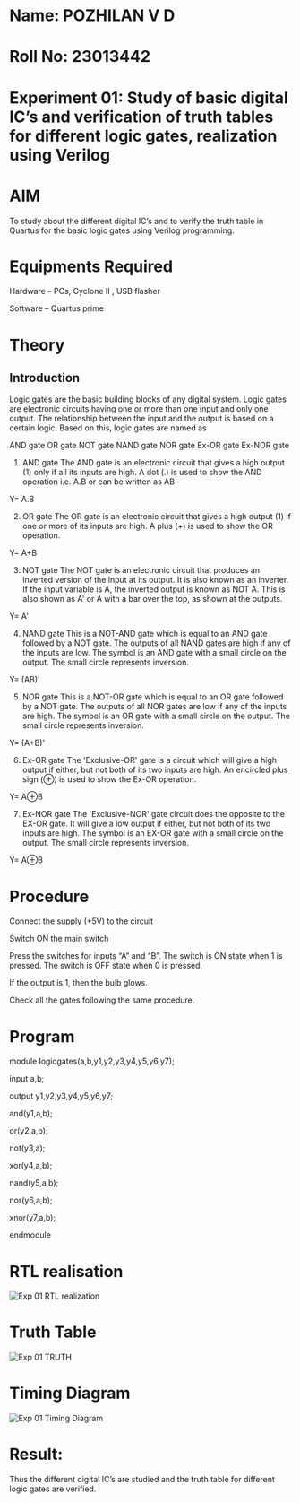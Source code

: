 # Name: POZHILAN V D
# Roll No: 23013442
# Experiment 01: Study of basic digital IC’s and verification of truth tables for different logic gates, realization using Verilog
# AIM
To study about the different digital IC’s and to verify the truth table in Quartus for the basic logic gates using Verilog programming.
# Equipments Required
Hardware – PCs, Cyclone II , USB flasher

Software – Quartus prime
# Theory
## Introduction
Logic gates are the basic building blocks of any digital system. Logic gates are electronic circuits having one or more than one input and only one output. The relationship between the input and the output is based on a certain logic. Based on this, logic gates are named as

AND gate
OR gate
NOT gate
NAND gate
NOR gate
Ex-OR gate
Ex-NOR gate
1) AND gate
The AND gate is an electronic circuit that gives a high output (1) only if all its inputs are high. A dot (.) is used to show the AND operation i.e. A.B or can be written as AB

Y= A.B

2) OR gate
The OR gate is an electronic circuit that gives a high output (1) if one or more of its inputs are high. A plus (+) is used to show the OR operation.

Y= A+B

3) NOT gate
The NOT gate is an electronic circuit that produces an inverted version of the input at its output. It is also known as an inverter. If the input variable is A, the inverted output is known as NOT A. This is also shown as A' or A with a bar over the top, as shown at the outputs.

Y= A'

4) NAND gate
This is a NOT-AND gate which is equal to an AND gate followed by a NOT gate. The outputs of all NAND gates are high if any of the inputs are low. The symbol is an AND gate with a small circle on the output. The small circle represents inversion.

Y= (AB)’

5) NOR gate
This is a NOT-OR gate which is equal to an OR gate followed by a NOT gate. The outputs of all NOR gates are low if any of the inputs are high. The symbol is an OR gate with a small circle on the output. The small circle represents inversion.

Y= (A+B)’

6) Ex-OR gate
The 'Exclusive-OR' gate is a circuit which will give a high output if either, but not both of its two inputs are high. An encircled plus sign (⊕) is used to show the Ex-OR operation.

Y= A⊕B

7) Ex-NOR gate
The 'Exclusive-NOR' gate circuit does the opposite to the EX-OR gate. It will give a low output if either, but not both of its two inputs are high. The symbol is an EX-OR gate with a small circle on the output. The small circle represents inversion.

Y= A⊕B
# Procedure
Connect the supply (+5V) to the circuit

Switch ON the main switch


Press the switches for inputs “A” and “B”. The switch is ON state when 1 is pressed. The switch is OFF state when 0 is pressed.

If the output is 1, then the bulb glows.

Check all the gates following the same procedure.
# Program
module logicgates(a,b,y1,y2,y3,y4,y5,y6,y7);

input a,b;

output y1,y2,y3,y4,y5,y6,y7;

and(y1,a,b);

or(y2,a,b);

not(y3,a);

xor(y4,a,b);

nand(y5,a,b);

nor(y6,a,b);

xnor(y7,a,b);

endmodule
# RTL realisation
![Exp 01 RTL realization](https://github.com/POZHILANVD/Study-of-basic-digital-IC-s-and-verification-of-truth-tables-for-different-logic-gates-realization-/assets/144870498/c1a0ca8c-5a2a-4799-9342-05a0e66f2037)

# Truth Table
![Exp 01 TRUTH](https://github.com/POZHILANVD/Study-of-basic-digital-IC-s-and-verification-of-truth-tables-for-different-logic-gates-realization-/assets/144870498/96974143-b4d2-4a6e-bda5-0b640d69c708)


# Timing Diagram
![Exp 01 Timing Diagram](https://github.com/POZHILANVD/Study-of-basic-digital-IC-s-and-verification-of-truth-tables-for-different-logic-gates-realization-/assets/144870498/c36b330c-aded-47f6-8073-4127c5be5de4)

# Result:
Thus the different digital IC’s are studied and the truth table for different logic gates are verified.
